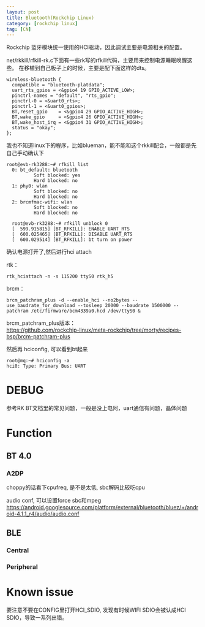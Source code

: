 ```yaml
---
layout: post
title: Bluetooth(Rockchip Linux)
category: [rockchip linux]
tag: [CN]
---
```


Rockchip 蓝牙模块统一使用的HCI驱动，因此调试主要是电源相关的配置。

net/rkkill/rfkill-rk.c下面有一些rk写的rfkill代码，主要用来控制电源睡眠唤醒这些。
在移植到自己板子上的时候，主要是配下面这样的dts。

    wireless-bluetooth {
      compatible = "bluetooth-platdata";
      uart_rts_gpios = <&gpio4 19 GPIO_ACTIVE_LOW>;
      pinctrl-names = "default", "rts_gpio";
      pinctrl-0 = <&uart0_rts>;
      pinctrl-1 = <&uart0_gpios>;
      BT,reset_gpio    = <&gpio4 29 GPIO_ACTIVE_HIGH>;
      BT,wake_gpio     = <&gpio4 26 GPIO_ACTIVE_HIGH>;
      BT,wake_host_irq = <&gpio4 31 GPIO_ACTIVE_HIGH>;
      status = "okay";
    };

我也不知道linux下的程序，比如blueman，能不能和这个rkkill配合，一般都是先自己手动确认下

    root@evb-rk3288:~# rfkill list                                                     
      0: bt_default: bluetooth                                                           
              Soft blocked: yes                                                          
              Hard blocked: no                                                           
      1: phy0: wlan                                                                      
              Soft blocked: no                                                           
              Hard blocked: no                                                           
      2: brcmfmac-wifi: wlan                                                             
              Soft blocked: no                                                           
              Hard blocked: no 
              
      root@evb-rk3288:~# rfkill unblock 0                                                
      [  599.915815] [BT_RFKILL]: ENABLE UART_RTS                                        
      [  600.025465] [BT_RFKILL]: DISABLE UART_RTS                                       
      [  600.029514] [BT_RFKILL]: bt turn on power

确认电源打开了,然后进行hci attach


rtk：

    rtk_hciattach -n -s 115200 ttyS0 rtk_h5

brcm：

    brcm_patchram_plus -d --enable_hci --no2bytes --use_baudrate_for_download --tosleep 20000 --baudrate 1500000 --patchram /etc/firmware/bcm4339a0.hcd /dev/ttyS0 &

brcm_patchram_plus版本：  
https://github.com/rockchip-linux/meta-rockchip/tree/morty/recipes-bsp/brcm-patchram-plus

然后再 hciconfig, 可以看到bt起来

    root@mq:~# hciconfig -a
    hci0: Type: Primary Bus: UART
    
# DEBUG

参考RK BT文档里的常见问题，一般是没上电阿，uart通信有问题，晶体问题

# Function

## BT 4.0

### A2DP

choppy的话看下cpufreq, 是不是太低, sbc解码比较吃cpu 

audio conf, 可以设置force sbc和mpeg
https://android.googlesource.com/platform/external/bluetooth/bluez/+/android-4.1.1_r4/audio/audio.conf

## BLE 

### Central

### Peripheral


# Known issue

要注意不要在CONFIG里打开HCI_SDIO, 发现有时候WIFI SDIO会被认成HCI SDIO，导致一系列出错。

